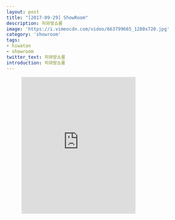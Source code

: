 ```yaml
---
layout: post
title: "[2017-09-29] ShowRoom"
description: 히와땅쇼룸
image: 'https://i.vimeocdn.com/video/663799665_1280x720.jpg'
category: 'showroom'
tags:
- hiwatan
- showroom
twitter_text: 히와땅쇼룸
introduction: 히와땅쇼룸
---
```

<figure class="video_container">
<iframe src="https://player.vimeo.com/video/240496595" height="360" frameborder="0" webkitallowfullscreen mozallowfullscreen allowfullscreen></iframe>
</figure>
